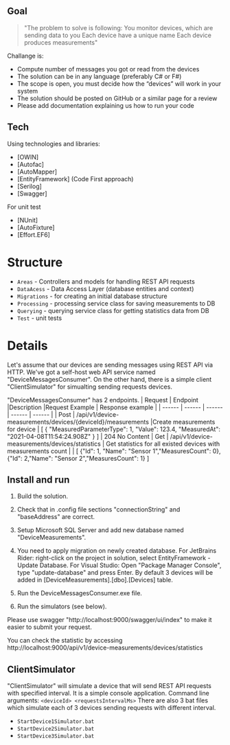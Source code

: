 ## Goal

> "The problem to solve is following:
>  You monitor devices, which are sending data to you
>  Each device have a unique name
>  Each device produces measurements"
 
Challange is:
- Compute number of messages you got or read from the devices
- The solution can be in any language (preferably C# or F#)
- The scope is open, you must decide how the “devices” will work in your system
- The solution should be posted on GitHub or a similar page for a review
- Please add documentation explaining us how to run your code

## Tech

Using technologies and libraries:
- [OWIN]
- [Autofac]
- [AutoMapper]
- [EntityFramework] (Code First approach)
- [Serilog]
- [Swagger]

For unit test
- [NUnit]
- [AutoFixture]
- [Effort.EF6]

# Structure

- `Areas` - Controllers and models for handling REST API requests
- `DataAcess` - Data Access Layer (database entities and context)
- `Migrations` - for creating an initial database structure
- `Processing` - processing service class for saving measurements to DB
- `Querying` - querying service class for getting statistics data from DB
- `Test` - unit tests

# Details
Let's assume that our devices are sending messages using REST API via HTTP.
We've got a self-host web API service named "DeviceMessagesConsumer".
On the other hand, there is a simple client "ClientSimulator" for simualting sending requests devices.

"DeviceMessagesConsumer" has 2 endpoints.
| Request | Endpoint |Description  |Request Example | Response example |
| ------ | ------ | ------ | ------ | ------ |
| Post | /api/v1/device-measurements/devices/{deviceId}/measurements |Create measurements for device | [ { "MeasuredParameterType": 1,  "Value": 123.4,     "MeasuredAt": "2021-04-08T11:54:24.908Z" } ] | 204 No Content
| Get | /api/v1/device-measurements/devices/statistics | Get statistics for all existed devices with measurements count | | [ {"Id": 1, "Name": "Sensor 1","MeasuresCount": 0}, {"Id": 2,"Name": "Sensor 2","MeasuresCount": 1} ]

## Install and run
1. Build the solution.

2. Check that in .config file sections "connectionString" and "baseAddress" are correct.

3. Setup Microsoft SQL Server and add new database named "DeviceMeasurements".

4. You need to apply migration on newly created database.
For JetBrains Rider: right-click on the project in solution, select EntityFramework - Update Database.
For Visual Studio: Open "Package Manager Console", type "update-database" and press Enter.
By default 3 devices will be added in [DeviceMeasurements].[dbo].[Devices] table. 

5. Run the DeviceMessagesConsumer.exe file.

7. Run the simulators (see below).

Please use swagger "http://localhost:9000/swagger/ui/index" to make it easier to submit your request.

You can check the statistic by accessing http://localhost:9000/api/v1/device-measurements/devices/statistics 

## ClientSimulator

"ClientSimulator" will simulate a device that will send  REST API requests with specified interval. It is a simple console application.
Command line arguments: `<deviceId> <requestsIntervalMs>`
There are also 3 bat files which simulate each of 3 devices sending requests with different interval.
- `StartDevice1Simulator.bat`
- `StartDevice2Simulator.bat`
- `StartDevice3Simulator.bat`


